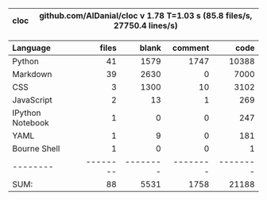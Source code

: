 cloc|github.com/AlDanial/cloc v 1.78  T=1.03 s (85.8 files/s, 27750.4 lines/s)
--- | ---

Language|files|blank|comment|code
:-------|-------:|-------:|-------:|-------:
Python|41|1579|1747|10388
Markdown|39|2630|0|7000
CSS|3|1300|10|3102
JavaScript|2|13|1|269
IPython Notebook|1|0|0|247
YAML|1|9|0|181
Bourne Shell|1|0|0|1
--------|--------|--------|--------|--------
SUM:|88|5531|1758|21188
